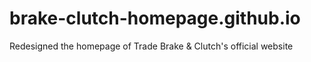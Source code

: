 # brake-clutch-homepage.github.io
Redesigned the homepage of Trade Brake &amp; Clutch's official website
